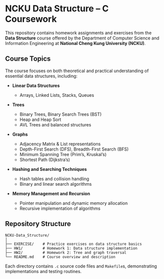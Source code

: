 # NCKU Data Structure – C Coursework

This repository contains homework assignments and exercises from the **Data Structure** course offered by the Department of Computer Science and Information Engineering at **National Cheng Kung University (NCKU)**.

## Course Topics

The course focuses on both theoretical and practical understanding of essential data structures, including:

- **Linear Data Structures**
  - Arrays, Linked Lists, Stacks, Queues

- **Trees**
  - Binary Trees, Binary Search Trees (BST)
  - Heap and Heap Sort
  - AVL Trees and balanced structures

- **Graphs**
  - Adjacency Matrix & List representations
  - Depth-First Search (DFS), Breadth-First Search (BFS)
  - Minimum Spanning Tree (Prim’s, Kruskal’s)
  - Shortest Path (Dijkstra’s)

- **Hashing and Searching Techniques**
  - Hash tables and collision handling
  - Binary and linear search algorithms

- **Memory Management and Recursion**
  - Pointer manipulation and dynamic memory allocation
  - Recursive implementation of algorithms

## Repository Structure

```
NCKU-Data_Structure/
│
├── EXERCISE/    # Practice exercises on data structure basics
├── HW1/         # Homework 1: Data structure implementation
├── HW2/         # Homework 2: Tree and graph traversal
└── README.md    # Course overview and description
```

Each directory contains `.c` source code files and `Makefile`s, demonstrating implementations and testing routines.
